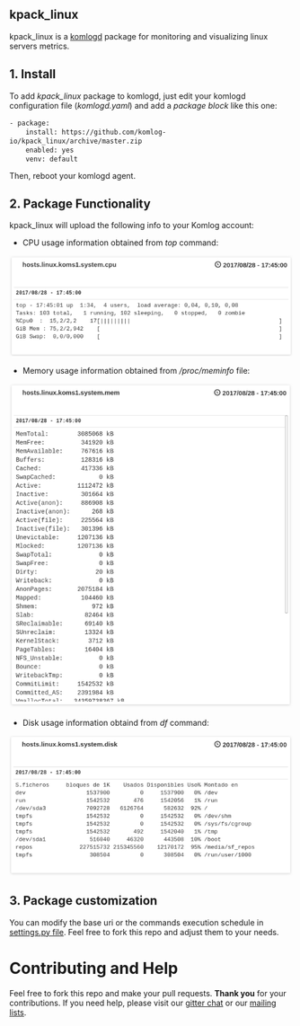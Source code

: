 kpack_linux
-----------

kpack_linux is a [komlogd](<https://github.com/komlog-io/komlogd>) package
for monitoring and visualizing linux servers metrics.

## 1. Install

To add *kpack_linux* package to komlogd, just edit your komlogd configuration file (*komlogd.yaml*)
and add a *package block* like this one:

```
- package:
    install: https://github.com/komlog-io/kpack_linux/archive/master.zip
    enabled: yes
    venv: default
```

Then, reboot your komlogd agent.

## 2. Package Functionality

kpack_linux will upload the following info to your Komlog account:

- CPU usage information obtained from *top* command:

![cpu_info](./img/cpu_info.png)

- Memory usage information obtained from */proc/meminfo* file:

![mem_info](./img/mem_info.png)

- Disk usage information obtaind from *df* command:

![disk_info](./img/disk_info.png)


## 3. Package customization

You can modify the base uri or the commands execution schedule in
[settings.py file](/kpack_linux/settings.py). Feel free to fork this repo
and adjust them to your needs.


# Contributing and Help

Feel free to fork this repo and make your pull requests. **Thank you** for your contributions.
If you need help, please visit our [gitter chat](https://gitter.im/komlog_/komlog) or our
[mailing lists](https://groups.google.com/forum/#!forum/komlog).

